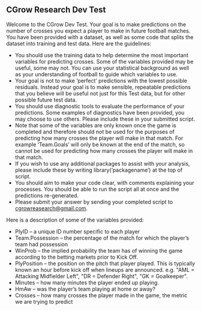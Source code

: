 ## CGrow Research Dev Test

Welcome to the CGrow Dev Test. Your goal is to make predictions on the number of crosses you expect a player to make in future football matches. You have been provided with a dataset, as well as some code that splits the dataset into training and test data. Here are the guidelines:

*	You should use the training data to help determine the most important variables for predicting crosses. Some of the variables provided may be useful, some may not. You can use your statistical background as well as your understanding of football to guide which variables to use. 
*	Your goal is not to make ‘perfect’ predictions with the lowest possible residuals. Instead your goal is to make sensible, repeatable predictions that you believe will be useful not just for this Test data, but for other possible future test data. 
*	You should use diagnostic tools to evaluate the performance of your predictions. Some examples of diagnostics have been provided, you may choose to use others. Please include these in your submitted script.
*	Note that some of the variables are only known once the game is completed and therefore should not be used for the purposes of predicting how many crosses the player will make in that match. For example ‘Team.Goals’ will only be known at the end of the match, so cannot be used for predicting how many crosses the player will make in that match.
*	If you wish to use any additional packages to assist with your analysis, please include these by writing library(‘packagename’) at the top of script.
*	You should aim to make your code clear, with comments explaining your processes. You should be able to run the script all at once and the predictions re-generated.
*	Please submit your answer by sending your completed script to cgrowreasearch@gmail.com.

Here is a description of some of the variables provided:

*	PlyID – a unique ID number specific to each player
*	Team.Possession – the percentage of the match for which the player’s team had possession
*	WinProb – the implied probability the team has of winning the game according to the betting markets prior to Kick Off.
*	PlyPosition – the position on the pitch that player played. This is typically known an hour before kick off when lineups are announced. e.g. "AML = Attacking Midfielder Left", "DR = Defender Right", "GK = Goalkeeper".
*	Minutes –  how many minutes the player ended up playing.
*	HmAw – was the player’s team playing at home or away?
*	Crosses – how many crosses the player made in the game, the metric we are trying to predict
